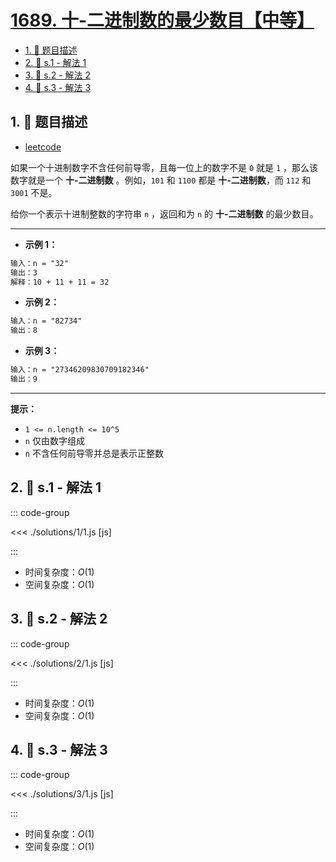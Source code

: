 # [1689. 十-二进制数的最少数目【中等】](https://github.com/tnotesjs/TNotes.leetcode/tree/main/notes/1689.%20%E5%8D%81-%E4%BA%8C%E8%BF%9B%E5%88%B6%E6%95%B0%E7%9A%84%E6%9C%80%E5%B0%91%E6%95%B0%E7%9B%AE%E3%80%90%E4%B8%AD%E7%AD%89%E3%80%91)

<!-- region:toc -->

- [1. 📝 题目描述](#1--题目描述)
- [2. 🎯 s.1 - 解法 1](#2--s1---解法-1)
- [3. 🎯 s.2 - 解法 2](#3--s2---解法-2)
- [4. 🎯 s.3 - 解法 3](#4--s3---解法-3)

<!-- endregion:toc -->

## 1. 📝 题目描述

- [leetcode](https://leetcode.cn/problems/partitioning-into-minimum-number-of-deci-binary-numbers/)

如果一个十进制数字不含任何前导零，且每一位上的数字不是 `0` 就是 `1` ，那么该数字就是一个 **十-二进制数** 。例如，`101` 和 `1100` 都是 **十-二进制数**，而 `112` 和 `3001` 不是。

给你一个表示十进制整数的字符串 `n` ，返回和为 `n` 的 **十-二进制数** 的最少数目。

---

- **示例 1：**

```txt
输入：n = "32"
输出：3
解释：10 + 11 + 11 = 32
```

- **示例 2：**

```txt
输入：n = "82734"
输出：8
```

- **示例 3：**

```txt
输入：n = "27346209830709182346"
输出：9
```

---

**提示：**

- `1 <= n.length <= 10^5`
- `n` 仅由数字组成
- `n` 不含任何前导零并总是表示正整数

## 2. 🎯 s.1 - 解法 1

::: code-group

<<< ./solutions/1/1.js [js]

:::

- 时间复杂度：$O(1)$
- 空间复杂度：$O(1)$

## 3. 🎯 s.2 - 解法 2

::: code-group

<<< ./solutions/2/1.js [js]

:::

- 时间复杂度：$O(1)$
- 空间复杂度：$O(1)$

## 4. 🎯 s.3 - 解法 3

::: code-group

<<< ./solutions/3/1.js [js]

:::

- 时间复杂度：$O(1)$
- 空间复杂度：$O(1)$

